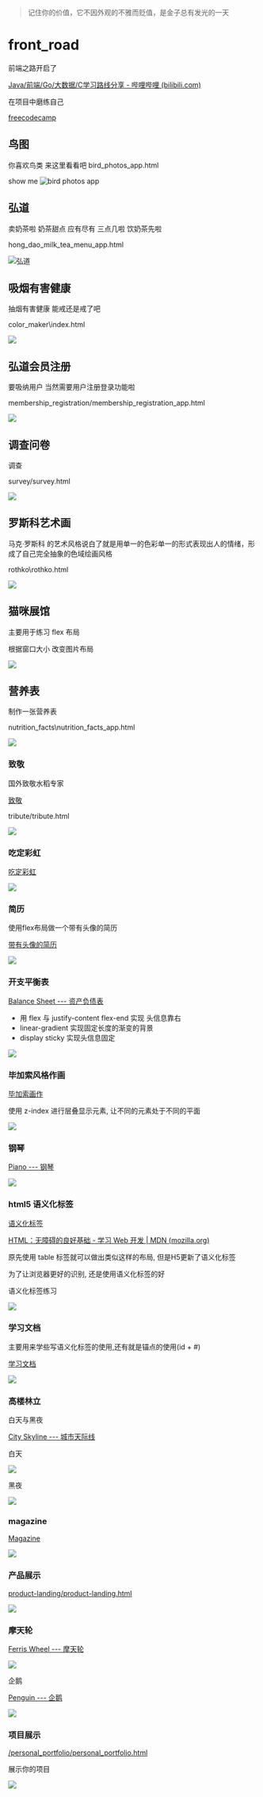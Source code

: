 > 记住你的价值，它不因外观的不雅而贬值，是金子总有发光的一天

# front_road

前端之路开启了

[Java/前端/Go/大数据/C学习路线分享 - 哔哩哔哩 (bilibili.com)](https://www.bilibili.com/read/cv14023271?spm_id_from=333.999.0.0)

在项目中磨练自己

[freecodecamp](https://www.freecodecamp.org/learn)

## 鸟图

你喜欢鸟类 来这里看看吧
bird_photos_app.html

show me
![bird photos app](https://raw.githubusercontent.com/HongXiaoHong/images/main/html/road_bird_photos.png)

## 弘道

卖奶茶啦
奶茶甜点 应有尽有
三点几啦 饮奶茶先啦

hong_dao_milk_tea_menu_app.html

![弘道](https://raw.githubusercontent.com/HongXiaoHong/images/main/python/msedge_Oo8R3hk0bk.png)

## 吸烟有害健康

抽烟有害健康 能戒还是戒了吧

color_maker\index.html

![](https://raw.githubusercontent.com/HongXiaoHong/images/main/python/msedge_ZbLQPiZVak.png)

## 弘道会员注册

要吸纳用户 当然需要用户注册登录功能啦

membership_registration/membership_registration_app.html

![](https://raw.githubusercontent.com/HongXiaoHong/images/main/python/127.0.0.1_5500_membership_registration_membership_registration_app.html.png)

## 调查问卷

调查

survey/survey.html

![](https://raw.githubusercontent.com/HongXiaoHong/images/main/python/127.0.0.1_5500_survey_survey.html.png)

## 罗斯科艺术画

马克·罗斯科 的艺术风格说白了就是用单一的色彩单一的形式表现出人的情绪，形成了自己完全抽象的色域绘画风格

rothko\rothko.html

![](https://raw.githubusercontent.com/HongXiaoHong/images/main/python/127.0.0.1_5500_rothko_rothko.html.png)

## 猫咪展馆

主要用于练习 flex 布局

根据窗口大小 改变图片布局

![](https://raw.githubusercontent.com/HongXiaoHong/images/main/html/msedge_L2iQ4FQFyp.gif)

## 营养表

制作一张营养表

nutrition_facts\nutrition_facts_app.html

![](https://raw.githubusercontent.com/HongXiaoHong/images/main/python/127.0.0.1_5500_nutrition_facts_nutrition_facts_app.html.png)

### 致敬

国外致敬水稻专家

[致敬](http://127.0.0.1:5500/tribute/tribute.html)

tribute/tribute.html

![](https://raw.githubusercontent.com/HongXiaoHong/images/main/db/ImageGlass_JdLs7ia8YR.png)

### 吃定彩虹

[吃定彩虹](http://127.0.0.1:5500/rainbow/rainbow.html)

![](https://raw.githubusercontent.com/HongXiaoHong/images/main/db/msedge_OdLncoLg9Y.png)

### 简历

使用flex布局做一个带有头像的简历

[带有头像的简历](http://127.0.0.1:5500/test/test.html)

![](https://raw.githubusercontent.com/HongXiaoHong/images/main/db/msedge_SzTWdhGlPx.png)

### 开支平衡表

[Balance Sheet --- 资产负债表](http://127.0.0.1:5500/balance_sheet/balance_sheet.html)

- 用 flex 与 justify-content flex-end   实现 头信息靠右
- linear-gradient 实现固定长度的渐变的背景
- display sticky 实现头信息固定

![](https://raw.githubusercontent.com/HongXiaoHong/images/main/db/msedge_jO1JSCqOM8.png)

### 毕加索风格作画

[毕加索画作](http://127.0.0.1:5500/picasso/picasso.html)

使用 z-index 进行层叠显示元素, 让不同的元素处于不同的平面

![](https://raw.githubusercontent.com/HongXiaoHong/images/main/db/msedge_TwMwlUU7vN.png)

### 钢琴

[Piano --- 钢琴](http://127.0.0.1:5500/piano/piano.html)

![](https://raw.githubusercontent.com/HongXiaoHong/images/main/db/msedge_GHLAxSv6BE.png)

### html5 语义化标签

[语义化标签](http://127.0.0.1:5500/semantic_tags/semantic_tags.html)

[HTML：无障碍的良好基础 - 学习 Web 开发 | MDN (mozilla.org)](https://developer.mozilla.org/zh-CN/docs/Learn/Accessibility/HTML)

原先使用 table 标签就可以做出类似这样的布局, 但是H5更新了语义化标签

为了让浏览器更好的识别, 还是使用语义化标签的好

语义化标签练习

![](https://raw.githubusercontent.com/HongXiaoHong/images/main/db/msedge_yaZRisj4kf.png)

### 学习文档

主要用来学些写语义化标签的使用,还有就是锚点的使用(id + #)

[学习文档](http://127.0.0.1:5500/js_documents/js_documents.html)

![](https://raw.githubusercontent.com/HongXiaoHong/images/main/db/msedge_tY5cRfHsKb.png)

### 高楼林立

白天与黑夜

[City Skyline --- 城市天际线](http://127.0.0.1:5500/city_skyline/city_skyline.html)

白天

![](https://raw.githubusercontent.com/HongXiaoHong/images/main/db/msedge_332Lu9L511.png)

黑夜

![](https://raw.githubusercontent.com/HongXiaoHong/images/main/db/msedge_gFeqTggsdu.png)



### magazine

[Magazine](http://127.0.0.1:5500/magazine/magazine.html)

![](https://raw.githubusercontent.com/HongXiaoHong/images/main/db/127.0.0.1_5500_magazine_magazine.html.png)



### 产品展示

[product-landing/product-landing.html](http://127.0.0.1:5500/product-landing/product-landing.html)



![](https://raw.githubusercontent.com/HongXiaoHong/images/main/db/product-landing_product-landing.html%20(2).png)



### 摩天轮

[Ferris Wheel --- 摩天轮](http://127.0.0.1:5500/ferris_wheel/ferris_wheel.html)

![](https://raw.githubusercontent.com/HongXiaoHong/images/main/db/msedge_3aniIEQ2ox.gif)



企鹅

[Penguin --- 企鹅](http://127.0.0.1:5500/penguin/penguin.html)

![](https://raw.githubusercontent.com/HongXiaoHong/images/main/db/msedge_QPnthRRdf1.gif)





### 项目展示

[/personal_portfolio/personal_portfolio.html](http://127.0.0.1:5500/personal_portfolio/personal_portfolio.html)

展示你的项目

![](https://raw.githubusercontent.com/HongXiaoHong/images/main/db/personal_portfolio_personal_portfolio.html.png)